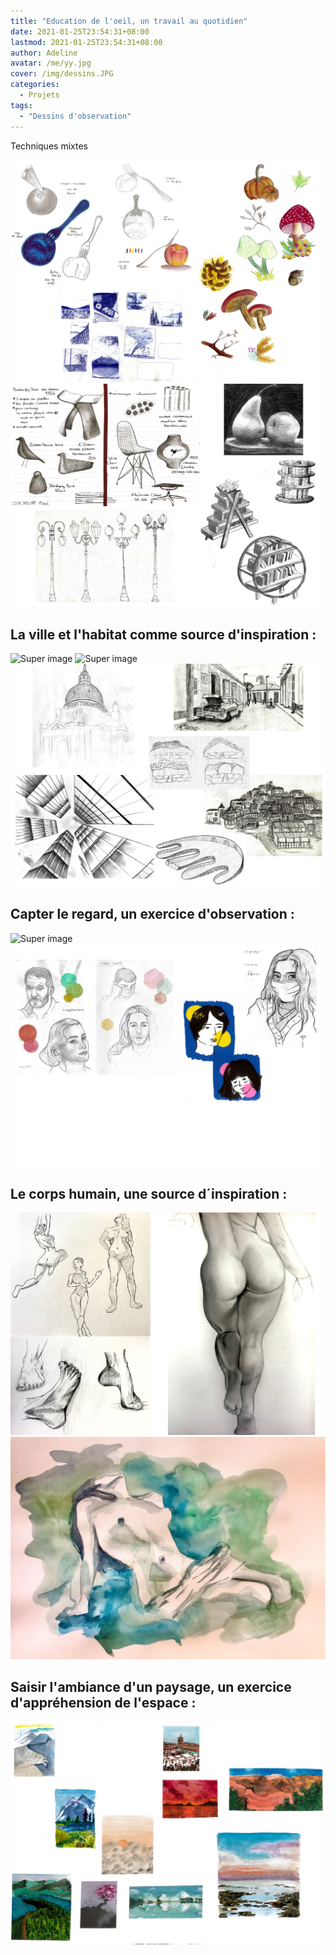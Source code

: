 ```yaml
---
title: "Education de l'oeil, un travail au quotidien"
date: 2021-01-25T23:54:31+08:00
lastmod: 2021-01-25T23:54:31+08:00
author: Adeline
avatar: /me/yy.jpg
cover: /img/dessins.JPG
categories:
  - Projets
tags:
  - "Dessins d'observation"
---
```

<!--more-->

Techniques mixtes

![Super image](/img/objet_carnet1.PNG)
![Super image](/img/objet_carnet2.PNG)


## La ville et l'habitat comme source d'inspiration :

![Super image](/img/archi_carnet1.PNG)
![Super image](/img/archi_carnet2.PNG)
![Super image](/img/archi_carnet3.PNG)


## Capter le regard, un exercice d'observation :

![Super image](/img/portrait_carnet1.PNG)
![Super image](/img/portrait_carnet2.PNG)

## Le corps humain, une source d´inspiration :

![Super image](/img/Corps_humain1.JPG)
![Super image](/img/Corps_humain2.JPG)

## Saisir l'ambiance d'un paysage, un exercice d'appréhension de l'espace :

![Super image](/img/paysage_carnet.PNG)



